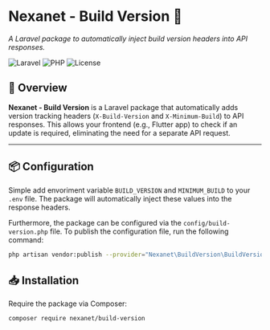 # Nexanet - Build Version 🚀
_A Laravel package to automatically inject build version headers into API responses._

![Laravel](https://img.shields.io/badge/Laravel-9.x%20%7C%2010.x%20%7C%2011.x-red.svg?style=flat-square)
![PHP](https://img.shields.io/badge/PHP-8.1%20%7C%208.2%20%7C%208.3%20%7C%208.4-blue.svg?style=flat-square)
![License](https://img.shields.io/badge/license-MIT-green.svg?style=flat-square)

## 📌 Overview
**Nexanet - Build Version** is a Laravel package that automatically adds version tracking headers (`X-Build-Version` and `X-Minimum-Build`) to API responses. This allows your frontend (e.g., Flutter app) to check if an update is required, eliminating the need for a separate API request.

---

## 📦 Configuration
Simple add envoriment variable `BUILD_VERSION` and `MINIMUM_BUILD` to your `.env` file. The package will automatically inject these values into the response headers.


Furthermore, the package can be configured via the `config/build-version.php` file. To publish the configuration file, run the following command:
```bash
php artisan vendor:publish --provider="Nexanet\BuildVersion\BuildVersionServiceProvider"
```

## 📥 Installation
Require the package via Composer:
```
composer require nexanet/build-version
